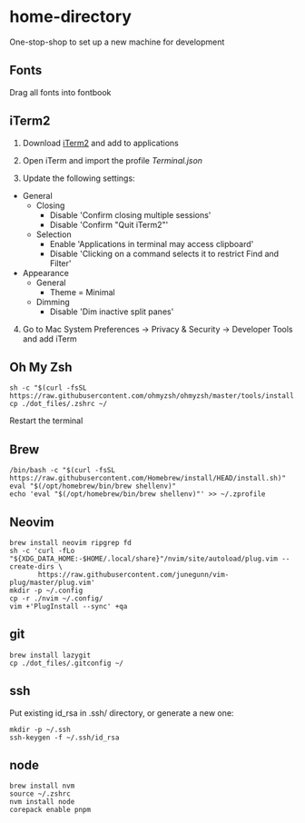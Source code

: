 # home-directory

One-stop-shop to set up a new machine for development

## Fonts

Drag all fonts into fontbook


## iTerm2

1) Download [iTerm2](https://iterm2.com/) and add to applications

2) Open iTerm and import the profile _Terminal.json_

3) Update the following settings:
- General
    - Closing
        - Disable 'Confirm closing multiple sessions'
        - Disable 'Confirm "Quit iTerm2"'
    - Selection
        - Enable 'Applications in terminal may access clipboard'
        - Disable 'Clicking on a command selects it to restrict Find and Filter'
- Appearance
    - General
        - Theme = Minimal
    - Dimming
        - Disable 'Dim inactive split panes'

4) Go to Mac System Preferences -> Privacy & Security -> Developer Tools and add iTerm


## Oh My Zsh

```
sh -c "$(curl -fsSL https://raw.githubusercontent.com/ohmyzsh/ohmyzsh/master/tools/install.sh)"
cp ./dot_files/.zshrc ~/
```

Restart the terminal


## Brew

```
/bin/bash -c "$(curl -fsSL https://raw.githubusercontent.com/Homebrew/install/HEAD/install.sh)"
eval "$(/opt/homebrew/bin/brew shellenv)"
echo 'eval "$(/opt/homebrew/bin/brew shellenv)"' >> ~/.zprofile
```


## Neovim

```
brew install neovim ripgrep fd
sh -c 'curl -fLo "${XDG_DATA_HOME:-$HOME/.local/share}"/nvim/site/autoload/plug.vim --create-dirs \
       https://raw.githubusercontent.com/junegunn/vim-plug/master/plug.vim'
mkdir -p ~/.config
cp -r ./nvim ~/.config/
vim +'PlugInstall --sync' +qa
```


## git

```
brew install lazygit
cp ./dot_files/.gitconfig ~/
```


## ssh

Put existing id_rsa in .ssh/ directory, or generate a new one:

```
mkdir -p ~/.ssh
ssh-keygen -f ~/.ssh/id_rsa
```


## node

```
brew install nvm
source ~/.zshrc
nvm install node
corepack enable pnpm
```

